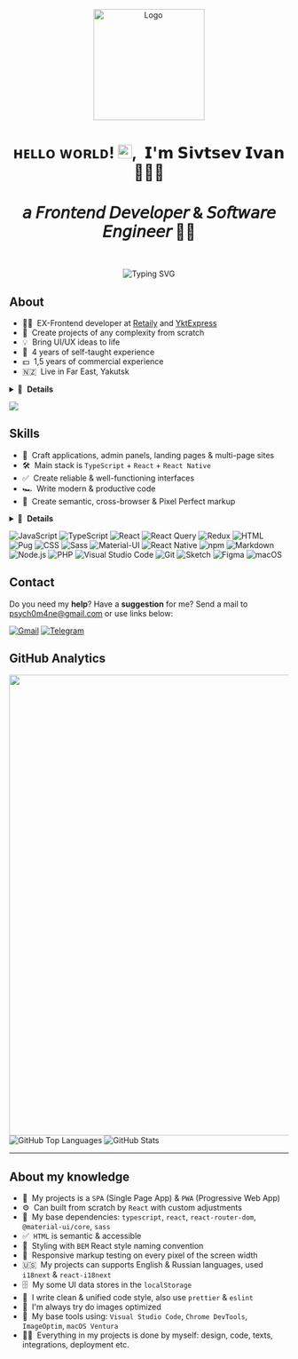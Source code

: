 <div align="center">
  <a href="https://react.dev/" rel="noopener" target="_blank">
    <img width="200" src="https://global-uploads.webflow.com/618fa90c201104b94458e1fb/6299f18349b8304b2427860a_FP0RnJQZi0ZELYsIYPD8LGQ32iywLflse728ZTmTapBqwFUao__86XpjAZGKUbHUIDQjXZ4OrPuBr1zgf0wk_Kef539Ki1GFWnT9K3qCnz0T5z0IYtp4rX-ZxBu7A09Gwg2-gLu9EcXJF6YzSQ.gif" alt="Logo" />
  </a>
</div>

<h1 align="center">ʜᴇʟʟᴏ ᴡᴏʀʟᴅ! <img src="https://media.giphy.com/media/hvRJCLFzcasrR4ia7z/giphy.gif" width="25px">,&nbsp; 𝗜'𝗺 𝗦𝗶𝘃𝘁𝘀𝗲𝘃 𝗜𝘃𝗮𝗻 🙋🏻‍♂️</h1>

<h1 align="center">𝘢 𝘍𝘳𝘰𝘯𝘵𝘦𝘯𝘥 𝘋𝘦𝘷𝘦𝘭𝘰𝘱𝘦𝘳 & 𝘚𝘰𝘧𝘵𝘸𝘢𝘳𝘦 𝘌𝘯𝘨𝘪𝘯𝘦𝘦𝘳 👨‍💻</h1>

&nbsp;
<p align="center"><img src="https://readme-typing-svg.herokuapp.com?font=Fira+Code&size=28&pause=1000&width=435&lines=Welcome+to+my+GitHub+page!" alt="Typing SVG" /></p>

## About

- 👨‍🏫 &nbsp;EX-Frontend developer at [Retaily](https://retaily.online/) and [YktExpress](https://yktexpress.ru/)
- 🚀 &nbsp;Create projects of any complexity from scratch
- 💡 &nbsp;Bring UI/UX ideas to life
- 💼 &nbsp;4 years of self-taught experience
- 💵 &nbsp;1,5 years of commercial experience
- 🇳🇿 &nbsp;Live in Far East, Yakutsk

<details>
  <summary>🔽 &nbsp;<strong>Details</strong></summary>

- 👔 &nbsp;Organized & standalone
- 🤓 &nbsp;Love to code
- 🌱 &nbsp;Constantly learning
- 📐 &nbsp;Prone to perfectionism
- 🏃‍♂️ &nbsp;Sports lover
- ⛰ &nbsp;Traveler
- ☕️ &nbsp;Tea lover

</details>

[![](https://img.shields.io/badge/-@H3XG0D-%23181717?style=flat-square&logo=github)](https://github.com/h3xg0d)

## Skills

- 👾 &nbsp;Craft applications, admin panels, landing pages & multi-page sites
- 🛠 &nbsp;Main stack is `TypeScript` + `React` + `React Native`
- ✅ &nbsp;Create reliable & well-functioning interfaces
- 🏎 &nbsp;Write modern & productive code
- 🎨 &nbsp;Create semantic, cross-browser & Pixel Perfect markup

<details>
  <summary>🔽 &nbsp;<strong>Details</strong></summary>

- 🧠 &nbsp;Choose a simple way to solve the problem
- 🧩 &nbsp;Use a lot of patterns & techniques
- 🧱 &nbsp;Build a modular & optimal project architecture
- 🔧 &nbsp;Use modern frameworks, libraries, and tools
- 📱 &nbsp;Implement responsive interface & animations
- 🧹 &nbsp;Follow a consistent code style
- 🔬 &nbsp;Refactor, optimize & test
- 📒 &nbsp;Plan, decompose & document
- 🐣 &nbsp;Make code reviews & teach

</details>

![JavaScript](https://img.shields.io/badge/-JavaScript-282828?logo=javascript&logoColor=f7df1e)
![TypeScript](https://img.shields.io/badge/-TypeScript-282828?logo=typescript&logoColor=3178c6)
![React](https://img.shields.io/badge/-React-282828?logo=react&logoColor=61dafb)
![React Query](https://img.shields.io/badge/-React_Query-282828?logo=reactquery&logoColor=ff4154)
![Redux](https://img.shields.io/badge/-Redux-282828?logo=redux&logoColor=764abc)
![HTML](https://img.shields.io/badge/-HTML-282828?logo=html5&logoColor=e34f26)
![Pug](https://img.shields.io/badge/-Pug-282828?logo=pug&logoColor=a86454)
![CSS](https://img.shields.io/badge/-CSS-282828?logo=css3&logoColor=1572b6)
![Sass](https://img.shields.io/badge/-Sass-282828?logo=sass&logoColor=cc6699)
![Material-UI](https://img.shields.io/badge/-Material_UI-282828?logo=MUI&logoColor=0081cb)
![React Native](https://img.shields.io/badge/-React_Native-282828?logo=react&logoColor=61dafb)
![npm](https://img.shields.io/badge/-npm-282828?logo=npm&logoColor=cc0100)
![Markdown](https://img.shields.io/badge/-Markdown-282828?logo=markdown&logoColor=white)
![Node.js](https://img.shields.io/badge/-Node.js-282828?logo=node.js&logoColor=339933)
![PHP](https://img.shields.io/badge/-PHP-282828?logo=php&logoColor=777bb4)
![Visual Studio Code](https://img.shields.io/badge/-Visual_Studio_Code-282828?logo=visual-studio-code&logoColor=007acc)
![Git](https://img.shields.io/badge/-Git-282828?logo=git&logoColor=f05032)
![Sketch](https://img.shields.io/badge/-Sketch-282828?logo=sketch&logoColor=f7b500)
![Figma](https://img.shields.io/badge/-Figma-282828?logo=figma&logoColor=f24e1e)
![macOS](https://img.shields.io/badge/-macOS-282828?logo=macos&logoColor=white)

## Contact

Do you need my **help**? Have a **suggestion** for me? Send a mail to psych0m4ne@gmail.com or use links below:

[<img src="https://img.shields.io/badge/-Gmail-ea4335?logo=gmail&logoColor=white" alt="Gmail" />](mailto:psych0m4net@gmail.com)
[<img src="https://img.shields.io/badge/-Telegram-26a5e4?logo=telegram&logoColor=white" alt="Telegram" />](https://t.me/PSYCH0M4NE)

## GitHub Analytics

<img width="830" src="https://github-readme-activity-graph.vercel.app/graph?username=h3xg0d&bg_color=21232a&color=a8eeff&line=61dafb&point=f0fcff&area=true&hide_border=false" />
<img src="https://github-readme-stats.vercel.app/api/top-langs/?username=michaelany&layout=compact&theme=tokyonight" alt="GitHub Top Languages" />
<img src="https://github-readme-stats.vercel.app/api?username=h3xg0d&hide=prs,issues,contribs&show_icons=true&theme=tokyonight" alt="GitHub Stats" />

---

## About my knowledge

- 🚀 &nbsp;My projects is a `SPA` (Single Page App) & `PWA` (Progressive Web App)
- ⚙️ &nbsp;Can built from scratch by `React` with custom adjustments
- 🔧 &nbsp;My base dependencies: `typescript`, `react`, `react-router-dom`, `@material-ui/core`, `sass`
- ✅ &nbsp;`HTML` is semantic & accessible
- 🎨 &nbsp;Styling with `BEM` React style naming convention
- 📱 &nbsp;Responsive markup testing on every pixel of the screen width
- 🇺🇸 &nbsp;My projects can supports English & Russian languages, used `i18next` & `react-i18next`
- 🗄 &nbsp;My some UI data stores in the `localStorage`
- 🧹 &nbsp;I write clean & unified code style, also use `prettier` & `eslint`
- 🌄 &nbsp;I'm always try do images optimized 
- 🔨 &nbsp;My base tools using: `Visual Studio Code`, `Chrome DevTools`, `ImageOptim`, `macOS Ventura`
- 💪🏻 &nbsp;Everything in my projects is done by myself: design, code, texts, integrations, deployment etc.

[vk]: https://vk.com/zachem_tebe_moy_id_chel

